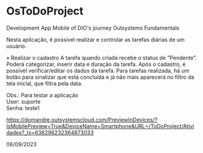 # OsToDoProject
Development App Mobile of DIO's journey Outsystems Fundamentals

Nesta aplicação, é possível realizar e controlar as tarefas diárias de um usuário.

» Realizar o cadastro
A tarefa quando criada recebe o status de "Pendente". Poderá categorizar, inserir data e duração da tarefa.
Após o cadastro, é possível verificar/editar os dados da tarefa.
Para tarefas realizada, há um botão para sinalizar que está concluída e já não mais aparecerá no filtro da tela inicial, que filtra pela data.

Obs.: Para testar a aplicação <br>
User: suporte <br>
Senha: teste1 <br>

https://domandre.outsystemscloud.com/PreviewInDevices/?IsMobilePreview=True&DeviceName=Smartphone&URL=/ToDoProject/Atividades?_ts=638296232364873033

06/09/2023
